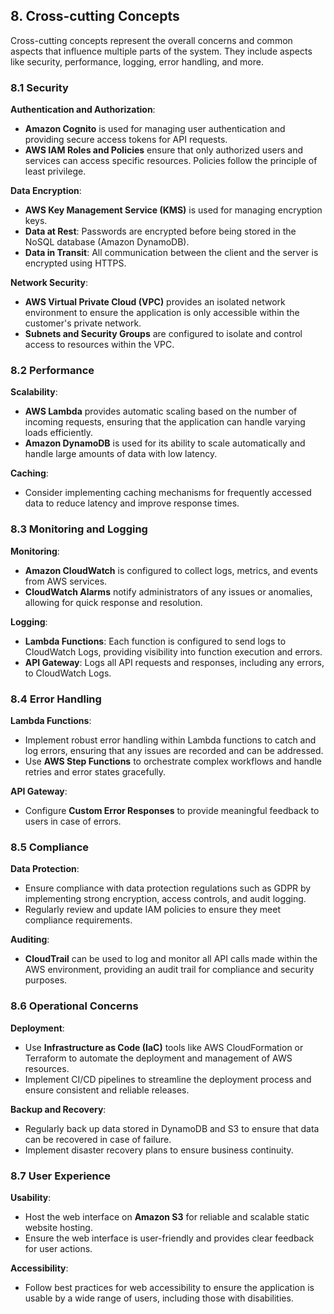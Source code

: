 ## 8. Cross-cutting Concepts

Cross-cutting concepts represent the overall concerns and common aspects that influence multiple parts of the system. They include aspects like security, performance, logging, error handling, and more.

### 8.1 Security

**Authentication and Authorization**:
- **Amazon Cognito** is used for managing user authentication and providing secure access tokens for API requests.
- **AWS IAM Roles and Policies** ensure that only authorized users and services can access specific resources. Policies follow the principle of least privilege.

**Data Encryption**:
- **AWS Key Management Service (KMS)** is used for managing encryption keys.
- **Data at Rest**: Passwords are encrypted before being stored in the NoSQL database (Amazon DynamoDB).
- **Data in Transit**: All communication between the client and the server is encrypted using HTTPS.

**Network Security**:
- **AWS Virtual Private Cloud (VPC)** provides an isolated network environment to ensure the application is only accessible within the customer's private network.
- **Subnets and Security Groups** are configured to isolate and control access to resources within the VPC.

### 8.2 Performance

**Scalability**:
- **AWS Lambda** provides automatic scaling based on the number of incoming requests, ensuring that the application can handle varying loads efficiently.
- **Amazon DynamoDB** is used for its ability to scale automatically and handle large amounts of data with low latency.

**Caching**:
- Consider implementing caching mechanisms for frequently accessed data to reduce latency and improve response times.

### 8.3 Monitoring and Logging

**Monitoring**:
- **Amazon CloudWatch** is configured to collect logs, metrics, and events from AWS services.
- **CloudWatch Alarms** notify administrators of any issues or anomalies, allowing for quick response and resolution.

**Logging**:
- **Lambda Functions**: Each function is configured to send logs to CloudWatch Logs, providing visibility into function execution and errors.
- **API Gateway**: Logs all API requests and responses, including any errors, to CloudWatch Logs.

### 8.4 Error Handling

**Lambda Functions**:
- Implement robust error handling within Lambda functions to catch and log errors, ensuring that any issues are recorded and can be addressed.
- Use **AWS Step Functions** to orchestrate complex workflows and handle retries and error states gracefully.

**API Gateway**:
- Configure **Custom Error Responses** to provide meaningful feedback to users in case of errors.

### 8.5 Compliance

**Data Protection**:
- Ensure compliance with data protection regulations such as GDPR by implementing strong encryption, access controls, and audit logging.
- Regularly review and update IAM policies to ensure they meet compliance requirements.

**Auditing**:
- **CloudTrail** can be used to log and monitor all API calls made within the AWS environment, providing an audit trail for compliance and security purposes.

### 8.6 Operational Concerns

**Deployment**:
- Use **Infrastructure as Code (IaC)** tools like AWS CloudFormation or Terraform to automate the deployment and management of AWS resources.
- Implement CI/CD pipelines to streamline the deployment process and ensure consistent and reliable releases.

**Backup and Recovery**:
- Regularly back up data stored in DynamoDB and S3 to ensure that data can be recovered in case of failure.
- Implement disaster recovery plans to ensure business continuity.

### 8.7 User Experience

**Usability**:
- Host the web interface on **Amazon S3** for reliable and scalable static website hosting.
- Ensure the web interface is user-friendly and provides clear feedback for user actions.

**Accessibility**:
- Follow best practices for web accessibility to ensure the application is usable by a wide range of users, including those with disabilities.